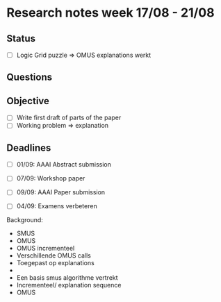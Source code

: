# Research notes week 17/08 - 21/08

## Status

- [ ] Logic Grid puzzle => OMUS explanations werkt

## Questions

## Objective

- [ ] Write first draft of parts of the paper
- [ ] Working problem => explanation

## Deadlines

- [ ] 01/09: AAAI Abstract submission
- [ ] 07/09: Workshop paper
- [ ] 09/09: AAAI Paper submission
- [ ] 04/09: Examens verbeteren


Background:
- SMUS
- OMUS 
- OMUS incrementeel
- Verschillende OMUS calls
- Toegepast op explanations
- 
- Een basis smus algorithme vertrekt
- Incrementeel/ explanation sequence
- OMUS